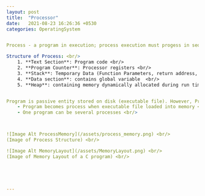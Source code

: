 ```yaml
---
layout: post
title:  "Processor"
date:   2021-08-23 16:26:36 +0530
categories: OperatingSystem


Process - a program in execution; process execution must progess in sequntial fashion 

Structure of Process: <br/>
	1. **Text Section**: Program code <br/>
	2. **Program Counter**: Processor registers <br/>
	3. **Stack**: Temporary Data (Function Parameters, return address, local variables) <br/>
	4. **Data section**: contains global variable  <br/>
	5. **Heap**: containing memory dynamically allocated during run time <br/>


Program is passive entity stored on disk (executable file). However, Process is active <br/>
	- Program becomes process when executable file loaded into memory <br/>
	- One program can be several processes <br/>



![Image Alt ProcessMemory](/assets/process_memory.png) <br/>
(Image of Process Structure) <br/>

![Image Alt MemoryLayout](/assets/MemoryLayout.png) <br/>
(Image of Memory Layout of a C program) <br/>





---
```


<!-- ---
Lorem ipsum dolor sit amet, consectetur adipisicing elit, sed do eiusmod tempor incididunt ut labore et dolore magna aliqua. Ut enim ad minim veniam, quis nostrud exercitation ullamco laboris nisi ut aliquip ex ea commodo consequat. Duis aute irure dolor in reprehenderit in voluptate velit esse

```javascript
const Razorpay = require('razorpay');

let rzp = Razorpay({
	key_id: 'KEY_ID',
	secret: 'name'
});

// capture request
rzp.capture(payment_id, cost)
	.then(function (data) {
		return 2;
	})
```

Check out the [Jekyll docs][jekyll-docs] for more info on how to get the most out of Jekyll. File all bugs/feature requests at [Jekyll’s GitHub repo][jekyll-gh]. If you have questions, you can ask them on [Jekyll Talk][jekyll-talk].

[jekyll-docs]: https://jekyllrb.com/docs/home
[jekyll-gh]:   https://github.com/jekyll/jekyll
[jekyll-talk]: https://talk.jekyllrb.com/ -->
